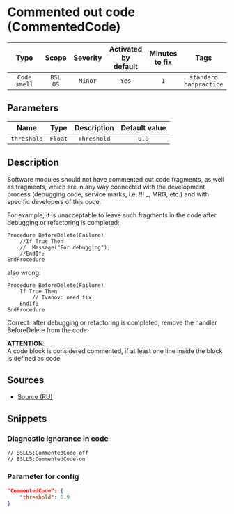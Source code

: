 # Commented out code (CommentedCode)

|      Type      |    Scope    |     Severity     |    Activated<br>by default    |    Minutes<br>to fix    |               Tags                |
|:-------------:|:-----------------------------:|:----------------:|:------------------------------:|:-----------------------------------:|:---------------------------------:|
| `Code smell` |         `BSL`<br>`OS`         | `Minor` |              `Yes`              |                 `1`                 |    `standard`<br>`badpractice`    |

## Parameters


|     Name     |            Type             |        Description         |    Default value    |
|:-----------:|:--------------------------:|:-----------------------:|:------------------------------:|
| `threshold` | `Float` | `Threshold` |             `0.9`              |
<!-- Блоки выше заполняются автоматически, не трогать -->
## Description

Software modules should not have commented out code fragments, as well as fragments, which are in any way connected with the development process (debugging code, service marks, i.e. !!! _, MRG, etc.) and with specific developers of this code.

For example, it is unacceptable to leave such fragments in the code after debugging or refactoring is completed:

```bsl
Procedure BeforeDelete(Failure)
    //If True Then
    //  Message("For debugging");
    //EndIf;
EndProcedure
```
also wrong:
```bsl
Procedure BeforeDelete(Failure)
    If True Then
        // Ivanov: need fix
    EndIf;
EndProcedure
```

Correct: after debugging or refactoring is completed, remove the handler BeforeDelete from the code.

**ATTENTION**:  
A code block is considered commented, if at least one line inside the block is defined as code.

## Sources

* [Source (RU)](https://its.1c.ru/db/v8std/content/456/hdoc)

## Snippets

<!-- Блоки ниже заполняются автоматически, не трогать -->
### Diagnostic ignorance in code

```bsl
// BSLLS:CommentedCode-off
// BSLLS:CommentedCode-on
```

### Parameter for config

```json
"CommentedCode": {
    "threshold": 0.9
}
```
